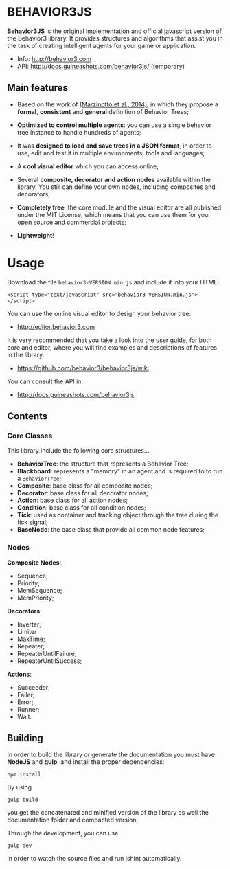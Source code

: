 # BEHAVIOR3JS

**Behavior3JS** is the original implementation and official javascript version of the Behavior3 library. It provides structures and algorithms that assist you in the task of creating intelligent agents for your game or application. 

- Info: http://behavior3.com
- API: http://docs.guineashots.com/behavior3js/ (temporary)


## Main features

- Based on the work of [(Marzinotto et al., 2014)](http://www.csc.kth.se/~miccol/Michele_Colledanchise/Publications_files/2013_ICRA_mcko.pdf), in which they propose a **formal**, **consistent** and **general** definition of Behavior Trees;

- **Optimized to control multiple agents**: you can use a single behavior tree instance to handle hundreds of agents;

- It was **designed to load and save trees in a JSON format**, in order to use, edit and test it in multiple environments, tools and languages;

- A **cool visual editor** which you can access online;

- Several **composite, decorator and action nodes** available within the library. You still can define your own nodes, including composites and decorators;

- **Completely free**, the core module and the visual editor are all published under the MIT License, which means that you can use them for your open source and commercial projects;

- **Lightweight**!


# Usage

Download the file `behavior3-VERSION.min.js` and include it into your HTML:

    <script type="text/javascript" src="behavior3-VERSION.min.js"></script>

You can use the online visual editor to design your behavior tree:

- http://editor.behavior3.com

It is very recommended that you take a look into the user guide, for both core 
and editor, where you will find examples and descriptions of features in the 
library:

- https://github.com/behavior3/behavior3js/wiki

You can consult the API in:

- http://docs.guineashots.com/behavior3js


## Contents

### Core Classes

This library include the following core structures...

- **BehaviorTree**: the structure that represents a Behavior Tree;
- **Blackboard**: represents a "memory" in an agent and is required to to run a `BehaviorTree`;
- **Composite**: base class for all composite nodes;
- **Decorator**: base class for all decorator nodes;
- **Action**: base class for all action nodes;
- **Condition**: base class for all condition nodes;
- **Tick**: used as container and tracking object through the tree during the tick signal;
- **BaseNode**: the base class that provide all common node features;

### Nodes

**Composite Nodes**: 

- Sequence;
- Priority;
- MemSequence;
- MemPriority;


**Decorators**: 

- Inverter;
- Limiter
- MaxTime;
- Repeater;
- RepeaterUntilFailure;
- RepeaterUntilSuccess;

**Actions**:

- Succeeder;
- Failer;
- Error;
- Runner;
- Wait.


## Building

In order to build the library or generate the documentation you must have **NodeJS** and **gulp**, and install the proper dependencies:

    npm install

By using

    gulp build

you get the concatenated and minified version of the library as well the documentation folder and compacted version.

Through the development, you can use

    gulp dev

in order to watch the source files and run jshint automatically.